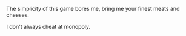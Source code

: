 The simplicity of this game bores me, bring me your finest meats and cheeses.

I don't always cheat at monopoly.
